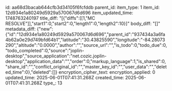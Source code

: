 id: aa68d3bacab644cfb3d34105f6fcfddb
parent_id: 
item_type: 1
item_id: 12d934e1a80249d5929a570067d6d696
item_updated_time: 1748763240197
title_diff: "[{\"diffs\":[[1,\"MC RESOLVE\"]],\"start1\":0,\"start2\":0,\"length1\":0,\"length2\":10}]"
body_diff: "[]"
metadata_diff: {"new":{"id":"12d934e1a80249d5929a570067d6d696","parent_id":"937434a3a6fa4b62a0e29d749bfd64b1","latitude":"30.43825590","longitude":"-84.28073290","altitude":"0.0000","author":"","source_url":"","is_todo":0,"todo_due":0,"todo_completed":0,"source":"joplin-desktop","source_application":"net.cozic.joplin-desktop","application_data":"","order":0,"markup_language":1,"is_shared":0,"share_id":"","conflict_original_id":"","master_key_id":"","user_data":"","deleted_time":0},"deleted":[]}
encryption_cipher_text: 
encryption_applied: 0
updated_time: 2025-06-01T07:41:31.268Z
created_time: 2025-06-01T07:41:31.268Z
type_: 13